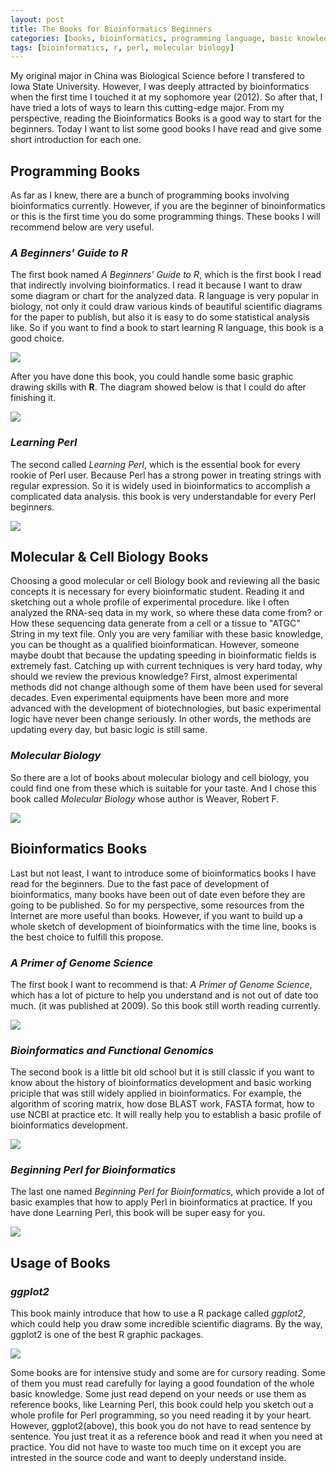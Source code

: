 ```yaml
---
layout: post
title: The Books for Bioinformatics Beginners 
categories: [books, bioinformatics, programming language, basic knowledge]
tags: [bioinformatics, r, perl, molecular biology]
---
```


My original major in China was Biological Science before I transfered to Iowa State University. However, I was deeply attracted by bioinformatics when the first time I touched it at my sophomore year (2012). So after that, I have tried a lots of ways to learn this cutting-edge major. From my perspective, reading the Bioinformatics Books is a good way to start for the beginners. Today I want to list some good books I have read and give some short introduction for each one.

## Programming Books 

As far as I knew, there are a bunch of programming books involving bioinformatics currently. However, if you are the beginner of binoinformatics or this is the first time you do some programming things. These books I will recommend below are very useful.

### *A Beginners' Guide to R*

The first book named *A Beginners' Guide to R*, which is the first book I read that indirectly involving bioinformatics. I read it because I want to draw some diagram or chart for the analyzed data. R language is very popular in biology, not only it could draw various kinds of beautiful scientific diagrams for the paper to publish, but also it is easy to do some statistical analysis like. So if you want to find a book to start learning R language, this book is a good choice.

![](http://i.imgur.com/Yl3WqvU.jpg)

After you have done this book, you could handle some basic graphic drawing skills with **R**. The diagram showed below is that I could do after finishing it.

![](http://fmn.rrimg.com/fmn060/20121031/1905/original_IyTC_723e0000026b118e.jpg)

### *Learning Perl*

The second called *Learning Perl*, which is the essential book for every rookie of Perl user. Because Perl has a strong power in treating strings with regular expression. So it is widely used in bioinformatics to accomplish a complicated data analysis. this book is very understandable for every Perl beginners.

![](http://i.imgur.com/JdL6dv3.jpg)

## Molecular & Cell Biology Books

Choosing a good molecular or cell Biology book and reviewing all the basic concepts it is necessary for every bioinformatic student. Reading it and sketching out a whole profile of experimental procedure. like I often analyzed the RNA-seq data in my work, so where these data come from? or How these sequencing data generate from a cell or a tissue to "ATGC" String in my text file. Only you are very familiar with these basic knowledge, you can be thought as a qualified bioinformatican. However, someone maybe doubt that because the updating speeding in bioinformatic fields is extremely fast. Catching up with current techniques is very hard today, why should we review the previous knowledge? First, almost experimental methods did not change although some of them have been used for several decades. Even experimental equipments have been more and more advanced with the development of biotechnologies, but basic experimental logic have never been change seriously. In other words, the methods are updating every day, but basic logic is still same.

### *Molecular Biology*

So there are a lot of books about molecular biology and cell biology, you could find one from these which is suitable for your taste. And I chose this book called *Molecular Biology* whose author is Weaver, Robert F. 

![](http://img3.douban.com/lpic/s7069332.jpg)

## Bioinformatics Books

Last but not least, I want to introduce some of bioinformatics books I have read for the beginners. Due to the fast pace of development of bioinformatics, many books have been out of date even before they are going to be published. So for my perspective, some resources from the Internet are more useful than books. However, if you want to build up a whole sketch of development of bioinformatics with the time line, books is the best choice to fulfill this propose. 

### *A Primer of Genome Science*

The first book I want to recommend is that: *A Primer of Genome Science*, which has a lot of picture to help you understand and is not out of date too much. (it was published at 2009). So this book still worth reading currently. 

![](http://i.imgur.com/55pFwy8.jpg)

### *Bioinformatics and Functional Genomics*

The second book is a little bit old school but it is still classic if you want to know about the history of bioinformatics development and basic working priciple that was still widely applied in bioinformatics. For example, the algorithm of scoring matrix, how dose BLAST work, FASTA format, how to use NCBI at practice etc. It will really help you to establish a basic profile of bioinformatics development. 

![](http://i.imgur.com/w0WxcNa.jpg)

###  *Beginning Perl for Bioinformatics*

The last one named *Beginning Perl for Bioinformatics*, which provide a lot of basic examples that how to apply Perl in bioinformatics at practice. If you have done Learning Perl, this book will be super easy for you.

![](http://i.imgur.com/ZG98H8g.gif)

## Usage of Books

### *ggplot2*

This book mainly introduce that how to use a R package called *ggplot2*, which could help you draw some incredible scientific diagrams. By the way, ggplot2 is one of the best R graphic packages. 

![](http://i.imgur.com/HrfShGL.jpg)

Some books are for intensive study and some are for cursory reading. Some of them you must read carefully for laying a good foundation of the whole basic knowledge. Some just read depend on your needs or use them as reference books, like Learning Perl, this book could help you sketch out a whole profile for Perl programming, so you need reading it by your heart. However, ggplot2(above), this book you do not have to read sentence by sentence. You just treat it as a reference book and read it when you need at practice. You did not have to waste too much time on it except you are intrested in the source code and want to deeply understand inside.

